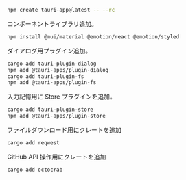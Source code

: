 ```sh
npm create tauri-app@latest -- --rc
```

コンポーネントライブラリ追加。

```sh
npm install @mui/material @emotion/react @emotion/styled
```

ダイアログ用プラグイン追加。

```sh
cargo add tauri-plugin-dialog
npm add @tauri-apps/plugin-dialog
cargo add tauri-plugin-fs
npm add @tauri-apps/plugin-fs
```

入力記憶用に Store プラグインを追加。

```sh
cargo add tauri-plugin-store
npm add @tauri-apps/plugin-store
```

ファイルダウンロード用にクレートを追加

```sh
cargo add reqwest
```

GitHub API 操作用にクレートを追加

```sh
cargo add octocrab
```
